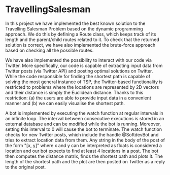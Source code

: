 # TravellingSalesman

In this project we have implemented the best known solution to the Travelling Salesman Problem based on the dynamic programming approach. We do this by defining a Route class, which keeps track of its length and the parent/child routes related to it. To check that the returned solution is correct, we have also implemented the brute-force approach based on checking all the possible routes.

We have also implemented the possibility to interact with our code via Twitter. More specifically, our code is capable of extracting input data from Twitter posts (via Twitter API) and posting optimal solutions on Twitter. While the code responsible for finding the shortest path is capable of solving the most general instance of TSP, the Twitter-based functionality is restricted to problems where the locations are represented by 2D vectors and their distance is simply the Euclidean distance. Thanks to this restriction: (a) the users are able to provide input data in a convenient manner and (b) we can easily visualise the shortest path.

A bot is implemented by executing the watch function at regular intervals in an infinite loop. The interval between consecutive executions is stored in an external database and can be modified while the bot is running. Moreover, setting this interval to 0 will cause the bot to terminate. The watch function checks for new Twitter posts, which include the handle @SoftdevBot and tries to extract location data from them. Any string in the body of the post of the form "[x, y]" where x and y can be interpreted as floats is considered a location and our bot expects to find at least 4 locations in a post. The bot then computes the distance matrix, finds the shortest path and plots it. The length of the shortest path and the plot are then posted on Twitter as a reply to the original post.
